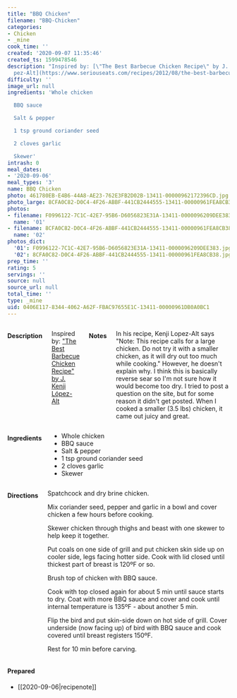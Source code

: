 ```yaml
---
title: "BBQ Chicken"
filename: "BBQ-Chicken"
categories:
- Chicken
- _mine
cook_time: ''
created: '2020-09-07 11:35:46'
created_ts: 1599478546
description: "Inspired by: [\"The Best Barbecue Chicken Recipe\" by J. Kenji L\xF3\
  pez-Alt](https://www.seriouseats.com/recipes/2012/08/the-best-barbecue-chicken-recipe.html)"
difficulty: ''
image_url: null
ingredients: 'Whole chicken

  BBQ sauce

  Salt & pepper

  1 tsp ground coriander seed

  2 cloves garlic

  Skewer'
intrash: 0
meal_dates:
- '2020-09-06'
meal_types: '3'
name: BBQ Chicken
photo: 461780EB-E4B6-44A8-AE23-762E3FB2D02B-13411-00000962172396CD.jpg
photo_large: 8CFA0C82-D0C4-4F26-ABBF-441CB2444555-13411-00000961FEA8CB38.jpg
photos:
- filename: F0996122-7C1C-42E7-95B6-D6056823E31A-13411-0000096209DEE383.jpg
  name: '01'
- filename: 8CFA0C82-D0C4-4F26-ABBF-441CB2444555-13411-00000961FEA8CB38.jpg
  name: '02'
photos_dict:
  '01': F0996122-7C1C-42E7-95B6-D6056823E31A-13411-0000096209DEE383.jpg
  '02': 8CFA0C82-D0C4-4F26-ABBF-441CB2444555-13411-00000961FEA8CB38.jpg
prep_time: ''
rating: 5
servings: ''
source: null
source_url: null
total_time: ''
type: _mine
uid: 0406E117-8344-4062-A62F-FBAC97655E1C-13411-00000961DB0A0BC1
---
```

<div class="large-8 medium-7 columns" id="writeup">		<h4 id="description">Description</h4>
<div class="box box-description content"><p>Inspired by: <a href="https://www.seriouseats.com/recipes/2012/08/the-best-barbecue-chicken-recipe.html">&quot;The Best Barbecue Chicken Recipe&quot; by J. Kenji López-Alt</a></p>
</div>		<h4 id="notes">Notes</h4>
<div class="box box-notes"><p>In his recipe, Kenji Lopez-Alt says &quot;Note: This recipe calls for a large chicken. Do not try it with a smaller chicken, as it will dry out too much while cooking.&quot; However, he doesn't explain why. I think this is basically reverse sear so I'm not sure how it would become too dry. I tried to post a question on the site, but for some reason it didn't get posted. When I cooked a smaller (3.5 lbs) chicken, it came out juicy and great.</p>
</div>	</div><!-- #writeup -->
</div><!-- #row-one -->
<div class="row" id="row-two">	<div class="medium-4 small-5 columns"><h4 id="ingredients">Ingredients</h4><div class="box box-ingredients content"><ul>
<li>Whole chicken</li>
<li>BBQ sauce</li>
<li>Salt &amp; pepper</li>
<li>1 tsp ground coriander seed</li>
<li>2 cloves garlic</li>
<li>Skewer</li>
</ul>
</div>	</div>	<div class="medium-6 small-7 columns"><h4 id="directions">Directions</h4><div class="box box-directions content"><p>Spatchcock and dry brine chicken.</p>
<p>Mix coriander seed, pepper and garlic in a bowl and cover chicken a few hours before cooking.</p>
<p>Skewer chicken through thighs and beast with one skewer to help keep it together.</p>
<p>Put coals on one side of grill and put chicken skin side up on cooler side, legs facing hotter side. Cook with lid closed until thickest part of breast is 120ºF or so.</p>
<p>Brush top of chicken with BBQ sauce.</p>
<p>Cook with top closed again for about 5 min until sauce starts to dry. Coat with more BBQ sauce and cover and cook until internal temperature is 135ºF - about another 5 min.</p>
<p>Flip the bird and put skin-side down on hot side of grill. Cover underside (now facing up) of bird with BBQ sauce and cook covered until breast registers 150ºF.</p>
<p>Rest for 10 min before carving.</p>
</div>	</div>	<div class="medium-2 columns" id="photo-sidebar">		<div class="" id="meals"><h4>Prepared</h4><ul>
<li>[[2020-09-06|recipenote]]</li>
</ul>
		</div>